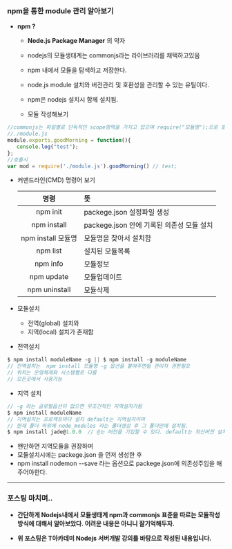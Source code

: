 ### npm을 통한 module 관리 알아보기

- __npm ?__
  - __Node.js Package Manager__ 의 약자
  - nodejs의 모듈생태계는 commonjs라는 라이브러리를 채택하고있음
  - npm 내에서 모듈을 탐색하고 저장한다.
  - node.js module 설치와 버전관리 및 호환성을 관리할 수 있는 유틸이다.
  - npm은 nodejs 설치시 함께 설치됨.


  - 모듈 작성해보기
```javascript
//commonjs는 파일별로 단독적인 scope영역을 가지고 있으며 require("모듈명");으로 호출가능
//./module.js
module.exports.goodMorning = function(){
   console.log("test");
};
//호출시
var mod = require('./module.js').goodMorning() // test;
```


- 커맨드라인(CMD) 명령어 보기

  | 명령 | 뜻 |
  | :------------: | :------------ |
  | npm init | packege.json 설정파일 생성 |
  | npm install  | packege.json 안에 기록된 의존성 모듈 설치 |
  | npm install 모듈명 | 모듈명을 찾아서 설치함 |
  | npm list | 설치된 모듈목록 |
  | npm info | 모듈정보 |
  | npm update | 모듈업데이트 |
  | npm uninstall | 모듈삭제 |

- 모듈설치
  - 전역(global) 설치와
  - 지역(local) 설치가 존재함

- 전역설치
```javascript
$ npm install moduleName -g || $ npm install -g moduleName
// 전역설치는  npm install 모듈명 -g 옵션을 붙여주면됨 관리자 권한필요
// 위치는 운영체제와 시스템별로 다름
// 모든곳에서 사용가능
```

- 지역 설치
```javascript
// -g 라는 글로벌옵션이 없으면 무조건적인 지역설치가됨
$ npm install moduleName
// 지역설치는 프로젝트마다 설치 default는 지역설치이며
// 현재 폴더 하위에 node_modules 라는 폴더생성 후 그 폴더안에 설치됨.
$ npm install jade@1.0.0  // @는 버전을 기입할 수 있다. default는 최신버전 설치
```

- 왠만하면 지역모듈을 권장하며
- 모듈설치시에는 packege.json 을 먼저 생성한 후
- npm install nodemon --save 라는 옵션으로 packege.json에 의존성주입을 해주어야한다.


---

### 포스팅 마치며..



  - __간단하게 Nodejs내에서 모듈생태계 npm과 commonjs 표준을 따르는 모듈작성방식에 대해서 알아보았다.
  어려운 내용은 아니니 잘기억해두자.__


  - __위 포스팅은 T아카데미 Nodejs 서버개발 강의를 바탕으로 작성된 내용입니다.__
